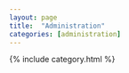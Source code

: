 ```yaml
---
layout: page
title:  "Administration"
categories: [administration]
---
```


{% include category.html %}
